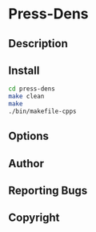 # Press-Dens

## Description

## Install

```bash
cd press-dens
make clean
make
./bin/makefile-cpps
```

## Options

## Author

## Reporting Bugs

## Copyright